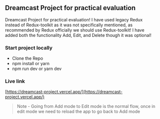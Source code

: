 ## Dreamcast Project for practical evaluation

Dreamcast Project for practical evaluation! I have used legacy Redux instead of Redux-toolkit as it was not specifically mentioned, as recommended by Redux officially we should use Redux-toolkit! I have added both the functionality Add, Edit, and Delete though it was optional!

### Start project locally

- Clone the Repo
- npm install or yarn
- npm run dev or yarn dev

### Live link

[https://dreamcast-project.vercel.app/](https://dreamcast-project.vercel.app/)

> Note - Going from Add mode to Edit mode is the normal flow, once in edit mode we need to reload the app to go back to Add mode
